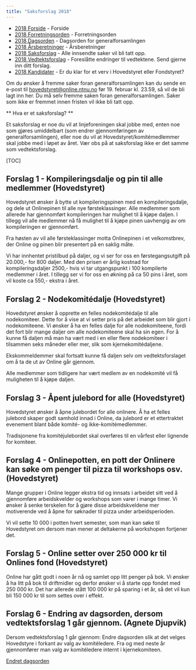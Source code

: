 ```yaml
---
title: "Saksforslag 2018"
---
```


* [2018 Forside](/generalforsamlinger/2018)   - Forside
* [2018 Forretningsorden](/generalforsamlinger/2018/forretningsorden) - Forretningsorden
* [2018 Dagsorden](/generalforsamlinger/2018/dagsorden) - Dagsorden for generalforsamlingen
* [2018 Årsberetninger](/generalforsamlinger/2018/aarsberetninger) - Årsberetninger
* [2018 Saksforslag](/generalforsamlinger/2018/saksforslag) - Alle innsendte saker vil bli tatt opp.
* [2018 Vedtektsforslag](/generalforsamlinger/2018/vedtekstforslag) - Foreslåtte endringer til vedtektene. Send gjerne inn ditt forslag.
* [2018 Kandidater](/generalforsamlinger/2018/valg) - Er du klar for et verv i Hovedstyret eller Fondstyret? 

Om du ønsker å fremme saker foran generalforsamlingen kan du sende en e-post til hovedstyret@online.ntnu.no før 19. februar kl. 23.59, så vil de bli lagt inn her. Du må selv fremme saken foran generalforsamlingen. Saker som ikke er fremmet innen fristen vil ikke bli tatt opp. 

** Hva er et saksforslag? **

Et saksforslag er noe du vil at linjeforeningen skal jobbe med, enten noe som gjøres umiddelbart (som endrer gjennomføringen av generalforsamlingen), eller noe du vil at Hovedstyret/komitémedlemmer skal jobbe med i løpet av året. Vær obs på at saksforslag ikke er det samme som vedtektsforslag.

[TOC]

## Forslag 1 - Kompileringsdalje og pin til alle medlemmer (Hovedstyret)

Hovedstyret ønsker å bytte ut kompileringspinen med en kompileringsdalje, og dele ut Onlinepinen til alle nye førsteklassinger. Alle medlemmer som allerede har gjennomført kompileringen har mulighet til å kjøpe daljen. I tillegg vil alle medlemmer nå få mulighet til å kjøpe pinen uavhengig av om kompileringen er gjennomført.

Fra høsten av vil alle førsteklassinger motta Onlinepinen i et velkomstbrev, der Online og pinen blir presentert på en saklig måte.

Vi har innhentet pristilbud på daljer, og vi ser for oss en førstegangsutgift på 20.000,- for 800 daljer. Med den prisen er årlig kostnad for kompileringsdaljer 2500,- hvis vi tar utgangspunkt i 100 kompilerte medlemmer i året. I tillegg ser vi for oss en økning på ca 50 pins i året, som vil koste ca 550,- ekstra i året. 

## Forslag 2 - Nodekomitédalje (Hovedstyret)

Hovedstyret ønsker å opprette en felles nodekomitédalje til alle nodekomiteer. Dette for å vise at vi setter pris på det arbeidet som blir gjort i nodekomiteene. Vi ønsker å ha en felles dalje for alle nodekomiteene, fordi det fort blir mange daljer om alle nodekomiteene skal ha sin egen. For å kunne få daljen må man ha vært med i en eller flere nodekomiteer i tilsammen seks måneder eller mer, slik som kjernekomitédaljene.

Ekskommeldemmer skal fortsatt kunne få daljen selv om vedtektsforslaget om å ta de ut av Online går gjennom. 

Alle medlemmer som tidligere har vært medlem av en nodekomité vil få muligheten til å kjøpe daljen.

## Forslag 3 - Åpent julebord for alle (Hovedstyret)

Hovedstyret ønsker å åpne julebordet for alle onlinere. Å ha et felles julebord skaper godt samhold innad i Online, da julebord er et ettertraktet evenement blant både komité- og ikke-komitémedlemmer. 

Tradisjonene fra komitéjulebordet skal overføres til en vårfest eller lignende for komiteer. 




## Forslag 4 - Onlinepotten, en pott der Onlinere kan søke om penger til pizza til workshops osv. (Hovedstyret)

Mange grupper i Online legger ekstra tid og innsats i arbeidet sitt ved å gjennomføre arbeidskvelder og workshops som varer i mange timer. Vi ønsker å senke terskelen for å gjøre disse arbeidskveldene mer motiverende ved å åpne for søknader til pizza under arbeidsperioden.

Vi vil sette 10 000 i potten hvert semester, som man kan søke til Hovedstyret om dersom man mener at deltakerne på workshopen fortjener det. 

## Forslag 5 - Online setter over 250 000 kr til Onlines fond (Hovedstyret)

Online har gått godt i noen år nå og samlet opp litt penger på bok. Vi ønsker å ha litt på bok til driftmidler og derfor ønsker vi å starte opp fondet med 250 000 kr. Det har allerede stått 100 000 kr på sparing i et år, så det vil kun bli 150 000 kr til som settes over i effekt.

## Forslag 6 - Endring av dagsorden, dersom vedtektsforslag 1 går gjennom. (Agnete Djupvik)

Dersom vedtektsforslag 1 går gjennom: 
Endre dagsorden slik at det velges Hovedstyre i forkant av valg av komitéledere. Fra og med neste år gjennomfører man valg av komitéledere internt i kjernekomiteen.

[Endret dagsorden](/generalforsamlinger/2018/nydagsorden)